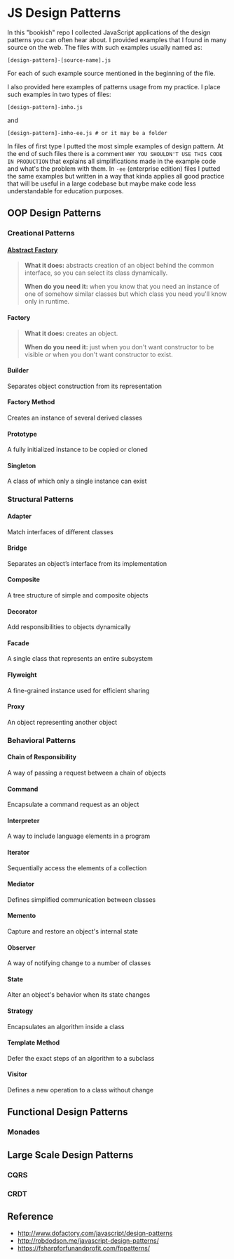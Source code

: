 # JS Design Patterns

In this "bookish" repo I collected JavaScript applications of the design patterns
you can often hear about. I provided examples that I found in many source on the web.
The files with such examples usually named as:
```
[design-pattern]-[source-name].js
```
For each of such example source mentioned in the beginning of the file.

I also provided here examples of patterns usage from my practice. I place such examples in 
two types of files:
```
[design-pattern]-imho.js
```
and 
```
[design-pattern]-imho-ee.js # or it may be a folder
```
In files of first type I putted the most simple examples of design pattern. At the end of
such files there is a comment `WHY YOU SHOULDN'T USE THIS CODE IN PRODUCTION` that explains 
all simplifications made in the example code and what's the problem with them. In `-ee` 
(enterprise edition) files I putted the same examples but written in a way that kinda 
applies all good practice that will be useful in a large codebase but maybe make code less 
understandable for education purposes. 

## OOP Design Patterns

### Creational Patterns

#### [Abstract Factory](./examples/abstarct-factory)

> **What it does:** abstracts creation of an object behind the common interface, 
> so you can select its class dynamically.
> 
> **When do you need it:** when you know that you need an instance of one of 
> somehow similar classes but which class you need you'll know only in runtime.

#### Factory

> **What it does:** creates an object.
> 
> **When do you need it:** just when you don't want constructor to be visible 
> _or_ when you don't want constructor to exist.

#### Builder
Separates object construction from its representation

#### Factory Method
Creates an instance of several derived classes

#### Prototype
A fully initialized instance to be copied or cloned

#### Singleton
A class of which only a single instance can exist

### Structural Patterns

#### Adapter
Match interfaces of different classes

#### Bridge
Separates an object’s interface from its implementation

#### Composite
A tree structure of simple and composite objects

#### Decorator
Add responsibilities to objects dynamically

#### Facade
A single class that represents an entire subsystem

#### Flyweight
A fine-grained instance used for efficient sharing

#### Proxy
An object representing another object

### Behavioral Patterns

#### Chain of Responsibility 
A way of passing a request between a chain of objects

#### Command
Encapsulate a command request as an object

#### Interpreter
A way to include language elements in a program

#### Iterator
Sequentially access the elements of a collection

#### Mediator
Defines simplified communication between classes

#### Memento
Capture and restore an object's internal state

#### Observer
A way of notifying change to a number of classes

#### State
Alter an object's behavior when its state changes

#### Strategy
Encapsulates an algorithm inside a class

#### Template Method
Defer the exact steps of an algorithm to a subclass

#### Visitor
Defines a new operation to a class without change

## Functional Design Patterns

### Monades

## Large Scale Design Patterns

### CQRS

### CRDT

## Reference
- http://www.dofactory.com/javascript/design-patterns
- http://robdodson.me/javascript-design-patterns/
- https://fsharpforfunandprofit.com/fppatterns/
